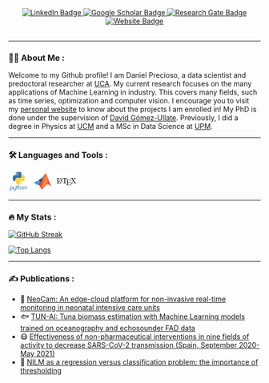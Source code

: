 <div id="header" align="center">
  <div id="badges">
    <a href="https://www.linkedin.com/in/daniel-precioso-garcelan">
      <img src="https://img.shields.io/badge/LinkedIn-blue?style=for-the-badge&logo=linkedin&logoColor=white" alt="LinkedIn Badge"/>
    </a>
    <a href="https://scholar.google.com/citations?user=vr6z5FwAAAAJ&hl=en">
      <img src="https://img.shields.io/badge/Google-Scholar-lightgrey" alt="Google Scholar Badge"/>
    </a>
    <a href="https://www.researchgate.net/profile/Daniel-Precioso-Garcelan">
      <img src="https://img.shields.io/badge/Research-Gate-9cf" alt="Research Gate Badge"/>
    </a>
    <a href="https://daniprec.github.io/">
      <img src="https://img.shields.io/badge/My-Website-red" alt="Website Badge"/>
    </a>
  </div>
  <img src="https://komarev.com/ghpvc/?username=daniprec&style=flat-square&color=blue" alt=""/>
</div>

---

### :man_technologist: About Me :

Welcome to my Github profile! I am Daniel Precioso, a data scientist and predoctoral researcher at [UCA](https://www.uca.es/). My current research focuses on the many applications of Machine Learning in industry. This covers many fields, such as time series, optimization and computer vision. I encourage you to visit my [personal website](https://daniprec.github.io/) to know about the projects I am enrolled in! My PhD is done under the supervision of [David Gómez-Ullate](http://datalab.uca.es/team/david/). Previously, I did a degree in Physics at [UCM](https://www.ucm.es/) and a MSc in Data Science at [UPM](https://www.upm.es/).

---

### :hammer_and_wrench: Languages and Tools :

<div>
  <img src="https://github.com/devicons/devicon/blob/master/icons/python/python-original-wordmark.svg" title="Python" alt="Python" width="40" height="40"/>&nbsp;
  <img src="https://github.com/devicons/devicon/blob/master/icons/matlab/matlab-original.svg" title="Matlab" alt="Matlab" width="40" height="40"/>&nbsp;
  <img src="https://github.com/devicons/devicon/blob/master/icons/latex/latex-original.svg" title="Latex" alt="Latex" width="40" height="40"/>&nbsp;
</div>

---

### :fire: My Stats :

[![GitHub Streak](http://github-readme-streak-stats.herokuapp.com?user=daniprec&theme=dark&background=000000)](https://git.io/streak-stats)

[![Top Langs](https://github-readme-stats.vercel.app/api/top-langs/?username=daniprec&layout=compact&theme=vision-friendly-dark)](https://github.com/anuraghazra/github-readme-stats)

---

### :writing_hand: Publications :

- :baby_bottle: [NeoCam: An edge-cloud platform for non-invasive real-time monitoring in neonatal intensive care units](https://www.researchgate.net/publication/367966326_NeoCam_An_edge-cloud_platform_for_non-invasive_real-time_monitoring_in_neonatal_intensive_care_units)
- :fish: [TUN-AI: Tuna biomass estimation with Machine Learning models trained on oceanography and echosounder FAD data](https://www.sciencedirect.com/science/article/abs/pii/S0165783622000406)
- :mask: [Effectiveness of non-pharmaceutical interventions in nine fields of activity to decrease SARS-CoV-2 transmission (Spain, September 2020-May 2021)](https://assets.researchsquare.com/files/rs-1732801/v1/dd939b55-5272-47a1-8052-0be11ee4120b.pdf?c=1654624936)
- :electric_plug: [NILM as a regression versus classification problem: the importance of thresholding](https://arxiv.org/abs/2010.16050)
